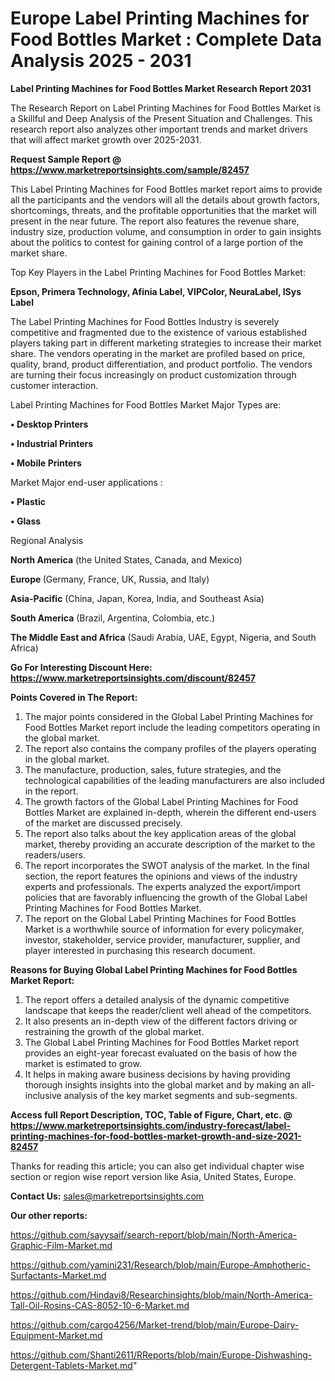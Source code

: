 # Europe Label Printing Machines for Food Bottles Market : Complete Data Analysis 2025 - 2031

<strong>Label Printing Machines for Food Bottles Market Research Report 2031</strong>

The Research Report on Label Printing Machines for Food Bottles Market is a Skillful and Deep Analysis of the Present Situation and Challenges. This research report also analyzes other important trends and market drivers that will affect market growth over 2025-2031.

<strong>Request Sample Report @ <a href=https://www.marketreportsinsights.com/sample/82457>https://www.marketreportsinsights.com/sample/82457</a></strong>

This Label Printing Machines for Food Bottles market report aims to provide all the participants and the vendors will all the details about growth factors, shortcomings, threats, and the profitable opportunities that the market will present in the near future. The report also features the revenue share, industry size, production volume, and consumption in order to gain insights about the politics to contest for gaining control of a large portion of the market share.

Top Key Players in the Label Printing Machines for Food Bottles Market:

<strong>Epson, Primera Technology, Afinia Label, VIPColor, NeuraLabel, ISys Label</strong>

The Label Printing Machines for Food Bottles Industry is severely competitive and fragmented due to the existence of various established players taking part in different marketing strategies to increase their market share. The vendors operating in the market are profiled based on price, quality, brand, product differentiation, and product portfolio. The vendors are turning their focus increasingly on product customization through customer interaction.

Label Printing Machines for Food Bottles Market Major Types are:

<strong>• Desktop Printers

• Industrial Printers

• Mobile Printers</strong>

Market Major end-user applications :

<strong>• Plastic

• Glass</strong>

Regional Analysis

</u><strong><b>North America</b></strong> (the United States, Canada, and Mexico)

<strong><b>Europe </b></strong>(Germany, France, UK, Russia, and Italy)

<strong><b>Asia-Pacific</b></strong> (China, Japan, Korea, India, and Southeast Asia)

<strong><b>South America</b></strong> (Brazil, Argentina, Colombia, etc.)

<strong><b>The Middle East and Africa</b></strong> (Saudi Arabia, UAE, Egypt, Nigeria, and South Africa)

<strong>Go For Interesting Discount Here: <a href=https://www.marketreportsinsights.com/discount/82457>https://www.marketreportsinsights.com/discount/82457</a></strong>

<strong>Points Covered in The Report:</strong>
<ol>
  <li>The major points considered in the Global Label Printing Machines for Food Bottles Market report include the leading competitors operating in the global market.</li>
  <li>The report also contains the company profiles of the players operating in the global market.</li>
  <li>The manufacture, production, sales, future strategies, and the technological capabilities of the leading manufacturers are also included in the report.</li>
  <li>The growth factors of the Global Label Printing Machines for Food Bottles Market are explained in-depth, wherein the different end-users of the market are discussed precisely.</li>
  <li>The report also talks about the key application areas of the global market, thereby providing an accurate description of the market to the readers/users.</li>
  <li>The report incorporates the SWOT analysis of the market. In the final section, the report features the opinions and views of the industry experts and professionals. The experts analyzed the export/import policies that are favorably influencing the growth of the Global Label Printing Machines for Food Bottles Market.</li>
  <li>The report on the Global Label Printing Machines for Food Bottles Market is a worthwhile source of information for every policymaker, investor, stakeholder, service provider, manufacturer, supplier, and player interested in purchasing this research document.</li>
</ol>
<strong>Reasons for Buying Global Label Printing Machines for Food Bottles Market Report:</strong>

<ol>
  <li>The report offers a detailed analysis of the dynamic competitive landscape that keeps the reader/client well ahead of the competitors.</li>
  <li>It also presents an in-depth view of the different factors driving or restraining the growth of the global market.</li>
  <li>The Global Label Printing Machines for Food Bottles Market report provides an eight-year forecast evaluated on the basis of how the market is estimated to grow.</li>
  <li>It helps in making aware business decisions by having providing thorough insights insights into the global market and by making an all-inclusive analysis of the key market segments and sub-segments.</li>
</ol>
<strong>Access full Report Description, TOC, Table of Figure, Chart, etc. @ <a href=https://www.marketreportsinsights.com/industry-forecast/label-printing-machines-for-food-bottles-market-growth-and-size-2021-82457>https://www.marketreportsinsights.com/industry-forecast/label-printing-machines-for-food-bottles-market-growth-and-size-2021-82457</a></strong>


Thanks for reading this article; you can also get individual chapter wise section or region wise report version like Asia, United States, Europe.

<strong>Contact Us:</strong>
sales@marketreportsinsights.com

<strong>Our other reports:</strong>

<a href=https://github.com/sayysaif/search-report/blob/main/North-America-Graphic-Film-Market.md>https://github.com/sayysaif/search-report/blob/main/North-America-Graphic-Film-Market.md</a>

<a href=https://github.com/yamini231/Research/blob/main/Europe-Amphotheric-Surfactants-Market.md>https://github.com/yamini231/Research/blob/main/Europe-Amphotheric-Surfactants-Market.md</a>

<a href=https://github.com/Hindavi8/Researchinsights/blob/main/North-America-Tall-Oil-Rosins-CAS-8052-10-6-Market.md>https://github.com/Hindavi8/Researchinsights/blob/main/North-America-Tall-Oil-Rosins-CAS-8052-10-6-Market.md</a>

<a href=https://github.com/cargo4256/Market-trend/blob/main/Europe-Dairy-Equipment-Market.md>https://github.com/cargo4256/Market-trend/blob/main/Europe-Dairy-Equipment-Market.md</a>

<a href=https://github.com/Shanti2611/RReports/blob/main/Europe-Dishwashing-Detergent-Tablets-Market.md>https://github.com/Shanti2611/RReports/blob/main/Europe-Dishwashing-Detergent-Tablets-Market.md</a>"
